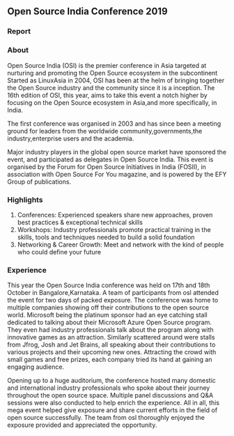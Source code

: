 ## Open Source India Conference 2019

### Report

### About 
Open Source India (OSI) is the premier conference in Asia targeted at nurturing and promoting the Open Source ecosystem in the subcontinent Started as LinuxAsia in 2004, OSI has been at the helm of bringing together the Open Source industry and the community since it is a inception. The 16th edition of OSI, this year, aims to take this event a notch higher by focusing on the Open Source ecosystem in Asia,and more specifically, in India.

The first conference was organised in 2003 and has since been a meeting ground for leaders from the worldwide community,governments,the industry,enterprise users and the academia.

Major industry players in the global open source market have sponsored the event, and participated as delegates in Open Source India. This event is organised by the Forum for Open Source Initiatives in India (FOSII), in association with Open Source For You magazine, and is powered by the EFY Group of publications.

### Highlights

 1. Conferences: Experienced speakers share new approaches, proven best practices & exceptional technical skills
2. Workshops: Industry professionals promote practical training in the skills, tools and techniques needed to build a solid foundation
 3. Networking & Career Growth: Meet and network with the kind of people who could define your future

### Experience
This year the Open Source India conference was held on 17th and 18th October in Bangalore,Karnataka. A team of participants from osl attended the event for two days of packed exposure. The conference was home to multiple companies showing off their contributions to the open source world. Microsoft being the platinum sponsor had an eye catching stall dedicated to talking about their Microsoft Azure Open Source program. They even had industry professionals talk about the program along with innovative games as an attraction. Similarly scattered around were stalls from Jfrog, Josh and Jet Brains, all speaking about their contributions to various projects and their upcoming new ones. Attracting the crowd with small games and free prizes, each company tried its hand at gaining an engaging audience.

Opening up to a huge auditorium, the conference hosted many domestic and international industry professionals who spoke about their journey throughout the open source space. Multiple panel discussions and Q&A sessions were also conducted to help enrich the experience. All in all, this mega event helped give exposure and share current efforts in the field of open source successfully. The team from osl thoroughly enjoyed the exposure provided and appreciated the opportunity.
